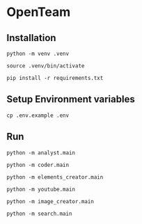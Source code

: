 # OpenTeam

## Installation

```
python -m venv .venv  
```

```
source .venv/bin/activate
```

```
pip install -r requirements.txt
```

## Setup Environment variables

```
cp .env.example .env
```


## Run

```
python -m analyst.main
```

```
python -m coder.main
```

```
python -m elements_creator.main
```

```
python -m youtube.main
```

```
python -m image_creator.main
```

```
python -m search.main
```
